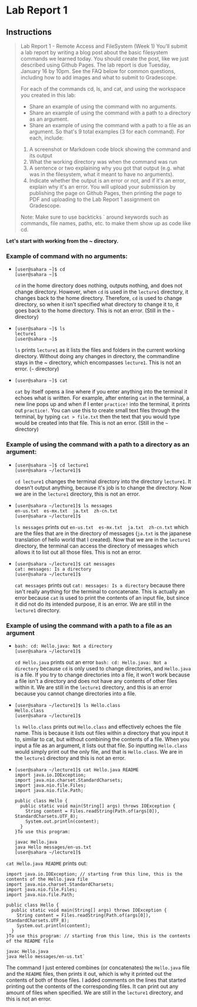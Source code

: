 # Lab Report 1

## Instructions
>Lab Report 1 - Remote Access and FileSystem (Week 1)
>You’ll submit a lab report by writing a blog post about the basic filesystem commands we learned today. You should create the post, like we just described using Github Pages. The lab report is due Tuesday, January 16 by 10pm. See the FAQ below for common questions, including how to add images and what to submit to Gradescope.
>
>For each of the commands cd, ls, and cat, and using the workspace you created in this lab:
>
>* Share an example of using the command with no arguments.
>* Share an example of using the command with a path to a directory as an argument.
>* Share an example of using the command with a path to a file as an argument.
> So that's 9 total examples (3 for each command). For each, include:
>
>1. A screenshot or Markdown code block showing the command and its output
>2. What the working directory was when the command was run
>3. A sentence or two explaining why you got that output (e.g. what was in the filesystem, what it meant to have no arguments).
>4. Indicate whether the output is an error or not, and if it's an error, explain why it's an error.
>You will upload your submission by publishing the page on Github Pages, then printing the page to PDF and uploading to the Lab Report 1 assignment on Gradescope.
>
>Note: Make sure to use backticks ` around keywords such as commands, file names, paths, etc. to make them show up as code like cd.

**Let's start with working from the ~ directory.**

### Example of command with no arguments:
* ```
  [user@sahara ~]$ cd
  [user@sahara ~]$
  ```
     `cd` in the home directory does nothing, outputs nothing, and does not change directory. However, when `cd` is used in the `lecture1` directory, it changes back to the home directory. Therefore, `cd` is used to change directory, so when it isn't specified what directory to change it to, it goes back to the home directory. This is not an error. (Still in the `~` directory)
* ```
  [user@sahara ~]$ ls
  lecture1
  [user@sahara ~]$
  ```
  `ls` prints `lecture1` as it lists the files and folders in the current working directory. Without doing any changes in directory, the commandline stays in the ~ directory, which encompasses `lecture1`. This is not an error. (`~` directory)
* ```
  [user@sahara ~]$ cat

  ```
  `cat` by itself opens a line where if you enter anything into the terminal it echoes what is written. For example, after entering `cat` in the terminal, a new line pops up and when if I enter `practice!` into the terminal, it prints out `practice!`. You can use this to create small text files through the terminal, by typing `cat > file.txt` then the text that you would type would be created into that file. This is not an error. (Still in the `~` directory)

### Example of using the command with a path to a directory as an argument:
* ```
  [user@sahara ~]$ cd lecture1
  [user@sahara ~/lecture1]$
  ```
   `cd lecture1` changes the terminal directory into the directory `lecture1`. It doesn't output anything, because it's job is to change the directory.       Now we are in the `lecture1` directory, this is not an error.
* ```
  [user@sahara ~/lecture1]$ ls messages
  en-us.txt  es-mx.txt  ja.txt  zh-cn.txt
  [user@sahara ~/lecture1]$
  ```
  `ls messages` prints out `en-us.txt  es-mx.txt  ja.txt  zh-cn.txt` which are the files that are in the directory of messages (`ja.txt` is the japanese translation of hello world that I created). Now that we are in the `lecture1` directory, the terminal can access the directory of messages which allows it to list out all those files. This is not an error.
* ```
  [user@sahara ~/lecture1]$ cat messages
  cat: messages: Is a directory
  [user@sahara ~/lecture1]$
  ```
  `cat messages` prints out `cat: messages: Is a directory` because there isn't really anything for the terminal to concatenate. This is actually an error because `cat` is used to print the contents of an input file, but since it did not do its intended purpose, it is an error. We are still in the `lecture1` directory.

### Example of using the command with a path to a file as an argument
* ```
  bash: cd: Hello.java: Not a directory
  [user@sahara ~/lecture1]$
  ```
   `cd Hello.java` prints out an error `bash: cd: Hello.java: Not a directory` because `cd` is only used to change directories, and `Hello.java` is a file. If you try to change directories into a file, it won't work because a file isn't a directory and does not have any contents of other files within it. We are still in the `lecture1` directory, and this is an error because you cannot change directories into a file.
* ```
  [user@sahara ~/lecture1]$ ls Hello.class
  Hello.class
  [user@sahara ~/lecture1]$ 
  ```
  `ls Hello.class` prints out `Hello.class` and effectively echoes the file name. This is because it lists out files within a directory that you input it to, similar to cat, but without combining the contents of a file. When you input a file as an argument, it lists out that file. So inputting `Hello.class` would simply print out the only file, and that is `Hello.class`. We are in the `lecture1` directory and this is not an error.
* ```
  [user@sahara ~/lecture1]$ cat Hello.java README 
  import java.io.IOException;
  import java.nio.charset.StandardCharsets;
  import java.nio.file.Files;
  import java.nio.file.Path;
  
  public class Hello {
    public static void main(String[] args) throws IOException {
      String content = Files.readString(Path.of(args[0]), StandardCharsets.UTF_8);    
      System.out.println(content);
    }
  }To use this program:
  
  javac Hello.java
  java Hello messages/en-us.txt
  [user@sahara ~/lecture1]$ 
  ```
`cat Hello.java README` prints out:


```
import java.io.IOException; // starting from this line, this is the contents of the Hello.java file
import java.nio.charset.StandardCharsets;
import java.nio.file.Files;
import java.nio.file.Path;

public class Hello {
  public static void main(String[] args) throws IOException {
    String content = Files.readString(Path.of(args[0]), StandardCharsets.UTF_8);    
    System.out.println(content);
  }
}To use this program: // starting from this line, this is the contents of the README file

javac Hello.java
java Hello messages/en-us.txt`
```


   The command I just entered combines (or concatenates) the `Hello.java` file and the `README` files, then prints it out, which is why it printed out the contents of both of those files. I added comments on the lines that started printing out the contents of the corresponding files. It can print out any amount of files when specified. We are still in the `lecture1` directory, and this is not an error.

